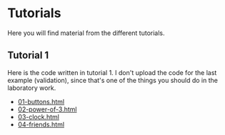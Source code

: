 # Tutorials
Here you will find material from the different tutorials.

## Tutorial 1
Here is the code written in tutorial 1. I don't upload the code for the last example (validation), since that's one of the things you should do in the laboratory work.

* <a href="./files/tutorial-01/01-buttons.html">01-buttons.html</a>
* <a href="./files/tutorial-01/02-power-of-3.html">02-power-of-3.html</a>
* <a href="./files/tutorial-01/03-clock.html">03-clock.html</a>
* <a href="./files/tutorial-01/04-friends.html">04-friends.html</a>